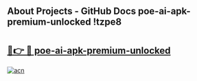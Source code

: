 ## About Projects - GitHub Docs poe-ai-apk-premium-unlocked !tzpe8

# <h2><a href="https://andorid.site?title=poe-ai-apk-premium-unlocked&ref=14PRO">🔗👉 🔴 poe-ai-apk-premium-unlocked</a></h2>

[![acn](https://github.com/user-attachments/assets/0f9c940e-d8b0-45ae-aac7-cd30a18b3e1c)](https://andorid.site?title=poe-ai-apk-premium-unlocked&ref=14PRO)

